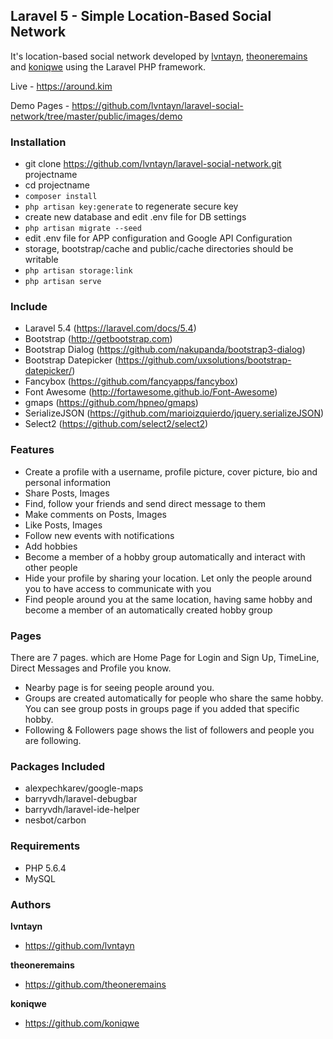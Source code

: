 ## Laravel 5 - Simple Location-Based Social Network 
It's location-based social network developed by [lvntayn](https://github.com/lvntayn), [theoneremains](https://github.com/theoneremains) and [koniqwe](https://github.com/koniqwe) using the Laravel PHP framework.

Live - https://around.kim

Demo Pages - https://github.com/lvntayn/laravel-social-network/tree/master/public/images/demo

### Installation
* git clone https://github.com/lvntayn/laravel-social-network.git projectname
* cd projectname
* `composer install`
* `php artisan key:generate` to regenerate secure key
* create new database and edit .env file for DB settings
* `php artisan migrate --seed`
* edit .env file for APP configuration and Google API Configuration
* storage, bootstrap/cache and public/cache directories should be writable
* `php artisan storage:link`
* `php artisan serve`


### Include
* Laravel 5.4 (https://laravel.com/docs/5.4)
* Bootstrap (http://getbootstrap.com)
* Bootstrap Dialog (https://github.com/nakupanda/bootstrap3-dialog)
* Bootstrap Datepicker (https://github.com/uxsolutions/bootstrap-datepicker/)
* Fancybox (https://github.com/fancyapps/fancybox)
* Font Awesome (http://fortawesome.github.io/Font-Awesome)
* gmaps (https://github.com/hpneo/gmaps)
* SerializeJSON (https://github.com/marioizquierdo/jquery.serializeJSON)
* Select2 (https://github.com/select2/select2)


### Features
* Create a profile with a username, profile picture, cover picture, bio and personal information
* Share Posts, Images
* Find, follow your friends and send direct message to them
* Make comments on Posts, Images
* Like Posts, Images
* Follow new events with notifications
* Add hobbies
* Become a member of a hobby group automatically and interact with other people
* Hide your profile by sharing your location. Let only the people around you to have access to communicate with you
* Find people around you at the same location, having same hobby and become a member of an automatically created hobby group

### Pages 
There are 7 pages. which are Home Page for Login and Sign Up,  TimeLine, Direct Messages and Profile you know.
* Nearby page is for seeing people around you.  
* Groups are created automatically for people who share the same hobby.  You can see group posts in groups page if you added that specific hobby.  
* Following & Followers page shows the list of followers and people you are following.  

### Packages Included
* alexpechkarev/google-maps
* barryvdh/laravel-debugbar
* barryvdh/laravel-ide-helper
* nesbot/carbon

### Requirements
* PHP 5.6.4
* MySQL


### Authors
**lvntayn**
- https://github.com/lvntayn

**theoneremains**
- https://github.com/theoneremains

**koniqwe**
- https://github.com/koniqwe
